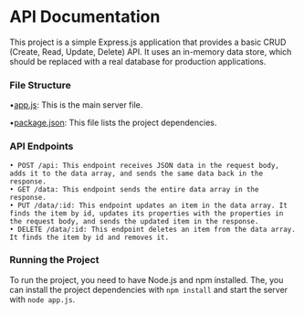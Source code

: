 # API Documentation

This project is a simple Express.js application that provides a basic CRUD (Create, Read, Update, Delete) API. It uses an in-memory data store, which should be replaced with a real database for production applications.

### File Structure

•[app.js](app.js): This is the main server file.

•[package.json](package.json): This file lists the project dependencies.

### API Endpoints

    • POST /api: This endpoint receives JSON data in the request body, adds it to the data array, and sends the same data back in the response.
    • GET /data: This endpoint sends the entire data array in the response.
    • PUT /data/:id: This endpoint updates an item in the data array. It finds the item by id, updates its properties with the properties in the request body, and sends the updated item in the response.
    • DELETE /data/:id: This endpoint deletes an item from the data array. It finds the item by id and removes it.

### Running the Project

To run the project, you need to have Node.js and npm installed. The, you can install the project dependencies with `npm install` and start the server with `node app.js`.